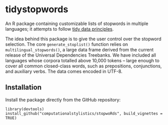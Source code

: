 # tidystopwords

An R package containing customizable lists of stopwords in multiple languages; it attempts to follow [tidy data principles](https://www.jstatsoft.org/article/view/v059i10).

The idea behind this package is to give the user control over the stopword selection. The core `generate_stoplist()` function relies on  `multilingual_stopwords()`, a large data frame derived from the current release of the Universal Dependencies Treebanks. We have included all languages whose corpora totalled above 10,000 tokens – large enough to cover all common closed-class words, such as prepositions, conjunctions, and auxiliary verbs. The data comes encoded in UTF-8. 

## Installation

Install the package directly from the GitHub repository:

```
library(devtools)
install_github("computationalstylistics/stopwoRds", build_vignettes = TRUE)
```

